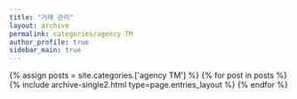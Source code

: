 ```yaml
---
title: "거래 관리"
layout: archive
permalink: categories/agency TM
author_profile: true
sidebar_main: true
---
```



{% assign posts = site.categories.['agency TM'] %}
{% for post in posts %} {% include archive-single2.html type=page.entries_layout %} {% endfor %}